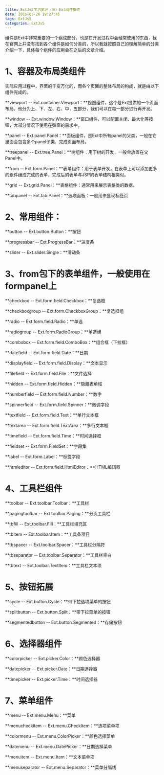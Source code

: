 ```yaml
---
title: ExtJs5学习笔记（三）Ext组件概述
date: 2016-05-26 19:27:45
tags: ExtJs5
categories: ExtJs5
---
```


组件是Ext中非常重要的一个组成部分，也是在开发过程中会经常使用的东西，我在官网上并没有找到各个组件是如何分类的，所以我就按照自己的理解简单的分类介绍一下，具体每个组件的应用会在之后的文章介绍。

<!-- more -->

# 1、容器及布局类组件 #

实际应用过程中，界面的千变万化的，而各个页面的整体布局的构成，就是由以下组件完成的。

**viewport  --  Ext.container.Viewport：**视图组件，这个是Ext提供的一个页面布局，他分为上、下、左、右、中，五部分，我们可以在每一部分进行再开发。

**window  --  Ext.window.Window：**窗口组件，可以配置关闭、最大化等按钮，大部分情况下使用在弹窗的需求中。

**panel  --  Ext.panel.Panel：**面板组件，是Ext中所有panel的父类，一般在它里面会包含多个panel子类，完成页面布局。

**treepanel  --  Ext.tree.Panel：**树组件：用于树的开发，一般会放置在父Panel中。

**from  --  Ext.form.Panel：**表单组件：用于表单开发，在表单上可以添加更多的组件组成完成的表单，完成后的表单与JSP的表单结构相类似。

**grid  --  Ext.grid.Panel：**表格组件：通常用来展示表格类的数据。

**tabpanel  --  Ext.tab.Panel：**选项面板：一般用来显现标签页

# 2、常用组件： #

**button -- Ext.button.Button：**按钮

**progressbar -- Ext.ProgressBar：**进度条

**slider -- Ext.slider.Single：**滑动条

# 3、from包下的表单组件，一般使用在formpanel上 #

**checkbox -- Ext.form.field.Checkbox：**复选框

**checkboxgroup -- Ext.form.CheckboxGroup：**复选框组

**radio -- Ext.form.field.Radio：**单选

**radiogroup -- Ext.form.RadioGroup：**单选组

**combobox -- Ext.form.field.ComboBox：**组合框（下拉框）

**datefield -- Ext.form.field.Date：**日期

**displayfield -- Ext.form.field.Display：**文本显示

**filefield -- Ext.form.field.File：**文件选择

**hidden -- Ext.form.field.Hidden：**隐藏表单域

**numberfield -- Ext.form.field.Number：**数字

**spinnerfield -- Ext.form.field.Spinner：**微调字段

**textfield -- Ext.form.field.Text：**单行文本框

**textarea -- Ext.form.field.TextArea：**多行文本框

**timefield -- Ext.form.field.Time：**时间选择框

**fieldset -- Ext.form.FieldSet：**字段集

**label -- Ext.form.Label：**标签字段

**htmleditor -- Ext.form.field.HtmlEditor：**HTML编辑器

# 4、工具栏组件 #

**toolbar -- Ext.toolbar.Toolbar：**工具栏

**pagingtoolbar -- Ext.toolbar.Paging：**分页工具栏

**tbfill -- Ext.toolbar.Fill：**工具栏填充区

**tbitem -- Ext.toolbar.Item：**工具条项目

**tbspacer -- Ext.toolbar.Spacer：**工具栏分隔符

**tbseparator -- Ext.toolbar.Separator：**工具栏空白

**tbtext -- Ext.toolbar.TextItem：**工具栏文本项


# 5、按钮拓展 #

**cycle -- Ext.button.Cycle：**带下拉选项菜单的按钮

**splitbutton -- Ext.button.Split：**带下拉菜单的按钮

**segmentedbutton -- Ext.button.Segmented：**存储按钮

# 6、选择器组件 #

**colorpicker -- Ext.picker.Color：**颜色选择器

**datepicker -- Ext.picker.Date：**日期选择器

**timepicker -- Ext.picker.Time：**时间选择器

# 7、菜单组件 #

**menu -- Ext.menu.Menu：**菜单

**menucheckitem -- Ext.menu.CheckItem：**选项菜单项

**colormenu -- Ext.menu.ColorPicker：**颜色选择菜单

**datemenu -- Ext.menu.DatePicker：**日期选择菜单

**menuitem -- Ext.menu.Item：**文本菜单项

**menuseparator -- Ext.menu.Separator：**菜单分隔线